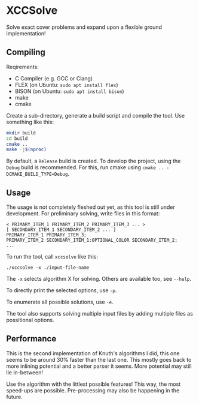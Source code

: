 # XCCSolve

Solve exact cover problems and expand upon a flexible ground implementation!

## Compiling

Reqirements:

  - C Compiler (e.g. GCC or Clang)
  - FLEX (on Ubuntu: `sudo apt install flex`)
  - BISON (on Ubuntu: `sudo apt install bison`)
  - make
  - cmake

Create a sub-directory, generate a build script and compile the tool. Use
something like this:

```bash
mkdir build
cd build
cmake ..
make -j$(nproc)
```

By default, a `Release` build is created. To develop the project, using the
`Debug` build is recommended. For this, run cmake using `cmake
.. -DCMAKE_BUILD_TYPE=Debug`.

## Usage

The usage is not completely fleshed out yet, as this tool is still under
development. For preliminary solving, write files in this format:

```
< PRIMARY_ITEM_1 PRIMARY_ITEM_2 PRIMARY_ITEM_3 ... >
[ SECONDARY_ITEM_1 SECONDARY_ITEM_2 ... ]
PRIMARY_ITEM_1 PRIMARY_ITEM_3;
PRIMARY_ITEM_2 SECONDARY_ITEM_1:OPTIONAL_COLOR SECONDARY_ITEM_2;
...
```

To run the tool, call `xccsolve` like this:

```
./xccsolve -x ./input-file-name
```

The `-x` selects algorithm X for solving. Others are available too, see
`--help`.

To directly print the selected options, use `-p`.

To enumerate all possible solutions, use `-e`.

The tool also supports solving multiple input files by adding multiple files as
possitional options.

## Performance

This is the second implementation of Knuth's algorithms I did, this one seems
to be around 30% faster than the last one. This mostly goes back to more
inlining potential and a better parser it seems. More potential may still lie
in-between!

Use the algorithm with the littlest possible features! This way, the most
speed-ups are possible. Pre-processing may also be happening in the future.
